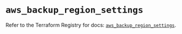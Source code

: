 # `aws_backup_region_settings`

Refer to the Terraform Registry for docs: [`aws_backup_region_settings`](https://registry.terraform.io/providers/hashicorp/aws/5.65.0/docs/resources/backup_region_settings).

